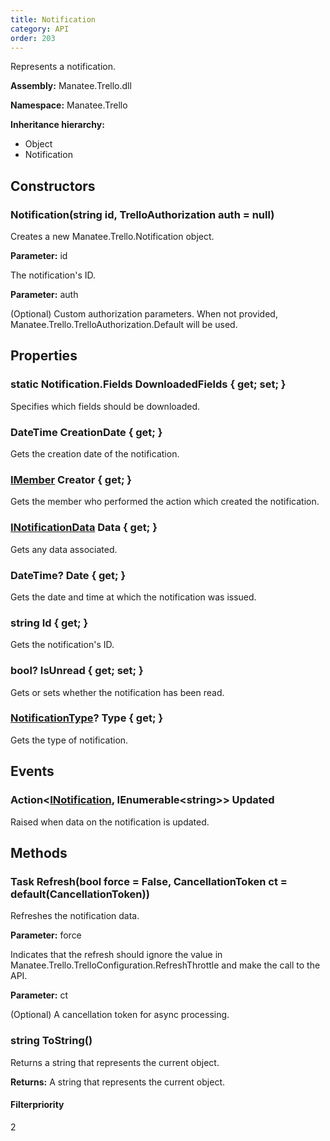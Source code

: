 ```yaml
---
title: Notification
category: API
order: 203
---
```


Represents a notification.

**Assembly:** Manatee.Trello.dll

**Namespace:** Manatee.Trello

**Inheritance hierarchy:**

- Object
- Notification

## Constructors

### Notification(string id, TrelloAuthorization auth = null)

Creates a new Manatee.Trello.Notification object.

**Parameter:** id

The notification&#39;s ID.

**Parameter:** auth

(Optional) Custom authorization parameters. When not provided,
Manatee.Trello.TrelloAuthorization.Default will be used.

## Properties

### static Notification.Fields DownloadedFields { get; set; }

Specifies which fields should be downloaded.

### DateTime CreationDate { get; }

Gets the creation date of the notification.

### [IMember](../IMember#imember) Creator { get; }

Gets the member who performed the action which created the notification.

### [INotificationData](../INotificationData#inotificationdata) Data { get; }

Gets any data associated.

### DateTime? Date { get; }

Gets the date and time at which the notification was issued.

### string Id { get; }

Gets the notification&#39;s ID.

### bool? IsUnread { get; set; }

Gets or sets whether the notification has been read.

### [NotificationType](../NotificationType#notificationtype)? Type { get; }

Gets the type of notification.

## Events

### Action&lt;[INotification](../INotification#inotification), IEnumerable&lt;string&gt;&gt; Updated

Raised when data on the notification is updated.

## Methods

### Task Refresh(bool force = False, CancellationToken ct = default(CancellationToken))

Refreshes the notification data.

**Parameter:** force

Indicates that the refresh should ignore the value in Manatee.Trello.TrelloConfiguration.RefreshThrottle and make the call to the API.

**Parameter:** ct

(Optional) A cancellation token for async processing.

### string ToString()

Returns a string that represents the current object.

**Returns:** A string that represents the current object.

#### Filterpriority

2

